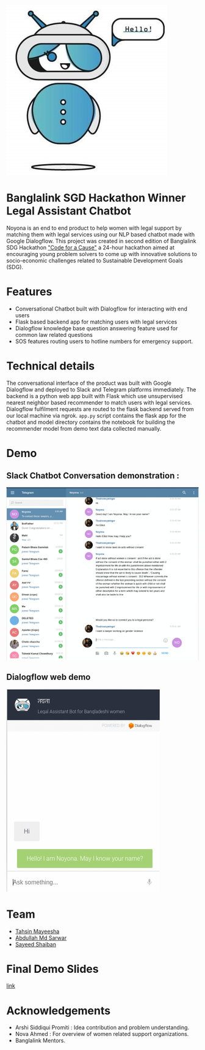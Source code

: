 ![](images/logo.jpeg)

# Banglalink SGD Hackathon Winner Legal Assistant Chatbot

Noyona is an end to end product to help women with legal support by matching them with legal services using our NLP based chatbot made with Google Dialogflow. This project was created in second edition of Banglalink SDG Hackathon ["Code for a Cause"](https://www.banglalink.net/en/about-us/media/press-release/code-for-a-cause) a 24-hour hackathon aimed at encouraging young problem solvers to come up with innovative solutions to socio-economic challenges related to Sustainable Development Goals (SDG).

# Features

* Conversational Chatbot built with Dialogflow for interacting with end users
* Flask based backend app for matching users with legal services
* Dialogflow knowledge base question answering feature used for common law related questions
* SOS features routing users to hotline numbers for emergency support.

# Technical details 

The conversational interface of the product was built with Google Dialogflow and deployed to Slack and Telegram platforms immediately. The backend is a python web app built with Flask which use unsupervised nearest neighbor based recommender to match users with legal services. Dialogflow fulfilment requests are routed to the flask backend served from our local machine via ngrok. `app.py` script contains the flask app for the chatbot and model directory contains the notebook for building the recommender model from demo text data collected manually. 

# Demo

## Slack Chatbot Conversation demonstration : 

![](images/telegram.gif)



## Dialogflow web demo 

![](images/web.gif)

# Team

* [Tahsin Mayeesha](https://github.com/Tahsin-Mayeesha)
* [Abdullah Md Sarwar](https://github.com/thedrowsywinger)
* [Sayeed Shaiban](https://github.com/sayeedk06) 



# Final Demo Slides

[link](https://www.slideshare.net/mayeeshatahsin/banglalink-sgd-hackathon-final-demo) 

# Acknowledgements

* Arshi Siddiqui Promiti : Idea contribution and problem understanding.
* Nova Ahmed : For overview of women related support organizations.
* Banglalink Mentors.



[](images/banglalink.png)

